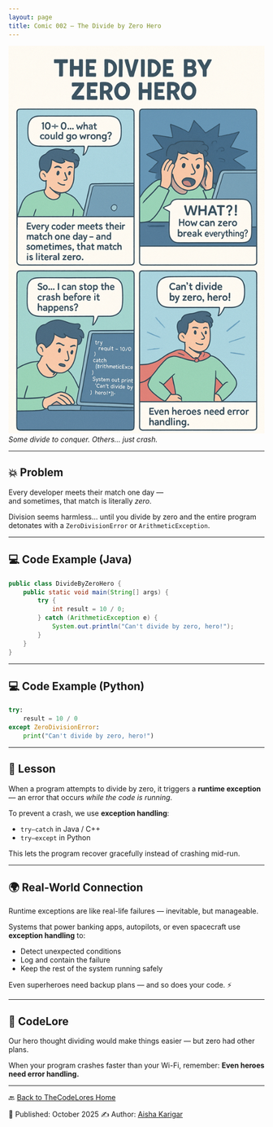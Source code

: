 ```yaml
---
layout: page
title: Comic 002 – The Divide by Zero Hero
---
```


![Comic 02 – Divide by Zero Hero](./comic.png)
*Some divide to conquer. Others… just crash.*

---

## 💥 Problem  
Every developer meets their match one day —  
and sometimes, that match is literally *zero*.

Division seems harmless... until you divide by zero and the entire program detonates with a `ZeroDivisionError` or `ArithmeticException`.

---

## 💻 Code Example (Java)

```java
public class DivideByZeroHero {
    public static void main(String[] args) {
        try {
            int result = 10 / 0;
        } catch (ArithmeticException e) {
            System.out.println("Can't divide by zero, hero!");
        }
    }
}
````

---

## 💻 Code Example (Python)

```python
try:
    result = 10 / 0
except ZeroDivisionError:
    print("Can't divide by zero, hero!")
```

---

## 🧩 Lesson

When a program attempts to divide by zero, it triggers a **runtime exception** —
an error that occurs *while the code is running*.

To prevent a crash, we use **exception handling**:

* `try–catch` in Java / C++
* `try–except` in Python

This lets the program recover gracefully instead of crashing mid-run.

---

## 🌍 Real-World Connection

Runtime exceptions are like real-life failures — inevitable, but manageable.

Systems that power banking apps, autopilots, or even spacecraft use **exception handling** to:

* Detect unexpected conditions
* Log and contain the failure
* Keep the rest of the system running safely

Even superheroes need backup plans — and so does your code. ⚡

---

## 🦸 CodeLore

Our hero thought dividing would make things easier —
but zero had other plans.

When your program crashes faster than your Wi-Fi, remember:
**Even heroes need error handling.**

---

🔙 [Back to TheCodeLores Home](../../index.md)

📅 Published: October 2025
✍️ Author: [Aisha Karigar](https://github.com/aishakarigar)




